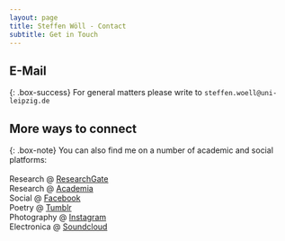 ```yaml
---
layout: page
title: Steffen Wöll - Contact
subtitle: Get in Touch
---
```


## E-Mail

{: .box-success}
For general matters please write to `steffen.woell@uni-leipzig.de`

## More ways to connect

{: .box-note}
You can also find me on a number of academic and social platforms:<br/><br/>Research @ <a href="https://www.researchgate.net/profile/Steffen_Woell3" target="_blank">ResearchGate</a><br/>Research @ <a href="https://uni-leipzig.academia.edu/SteffenWöll" target="_blank">Academia</a><br/>Social @ <a href="https://www.facebook.com/steffen.woell" target="_blank">Facebook</a><br/>Poetry @ <a href="http://walkingintozero.tumblr.com" target="_blank">Tumblr</a><br/>Photography @ <a href="https://www.instagram.com/streetart_leipzig/" target="_blank">Instagram</a><br/>Electronica @ <a href="https://soundcloud.com/w-a_s" target="_blank">Soundcloud</a>
